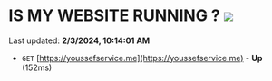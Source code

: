# IS MY WEBSITE RUNNING ? [![](https://img.shields.io/static/v1?label=Sponsor&message=%E2%9D%A4&logo=GitHub&color=%23fe8e86)](https://github.com/sponsors/<username>)

Last updated: **2/3/2024, 10:14:01 AM**

- `GET` [https://youssefservice.me](https://youssefservice.me) - **Up** (152ms)
